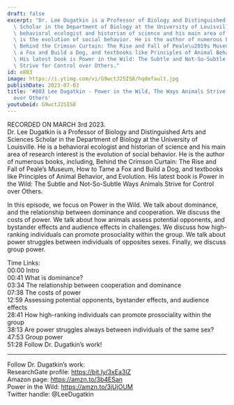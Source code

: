 ```yaml
---
draft: false
excerpt: "Dr. Lee Dugatkin is a Professor of Biology and Distinguished Arts and Sciences\
  \ Scholar in the Department of Biology at the University of Louisville. He is a\
  \ behavioral ecologist and historian of science and his main area of research interest\
  \ is the evolution of social behavior. He is the author of numerous books, including,\
  \ Behind the Crimson Curtain: The Rise and Fall of Peale\u2019s Museum, How to Tame\
  \ a Fox and Build a Dog, and textbooks like Principles of Animal Behavior, and Evolution.\
  \ His latest book is Power in the Wild: The Subtle and Not-So-Subtle Ways Animals\
  \ Strive for Control over Others."
id: e803
image: https://i.ytimg.com/vi/G9wctJ2SIS8/hqdefault.jpg
publishDate: 2023-07-03
title: '#803 Lee Dugatkin - Power in the Wild, The Ways Animals Strive for Control
  over Others'
youtubeid: G9wctJ2SIS8
---
```

RECORDED ON MARCH 3rd 2023.  
Dr. Lee Dugatkin is a Professor of Biology and Distinguished Arts and Sciences Scholar in the Department of Biology at the University of Louisville. He is a behavioral ecologist and historian of science and his main area of research interest is the evolution of social behavior. He is the author of numerous books, including, Behind the Crimson Curtain: The Rise and Fall of Peale’s Museum, How to Tame a Fox and Build a Dog, and textbooks like Principles of Animal Behavior, and Evolution. His latest book is Power in the Wild: The Subtle and Not-So-Subtle Ways Animals Strive for Control over Others.

In this episode, we focus on Power in the Wild. We talk about dominance, and the relationship between dominance and cooperation. We discuss the costs of power. We talk about how animals assess potential opponents, and bystander effects and audience effects in challenges. We discuss how high-ranking individuals can promote prosociality within the group. We talk about power struggles between individuals of opposites sexes. Finally, we discuss group power.

Time Links:  
00:00 Intro  
00:41  What is dominance?  
03:34  The relationship between cooperation and dominance  
07:38  The costs of power  
12:59  Assessing potential opponents, bystander effects, and audience effects  
28:41  How high-ranking individuals can promote prosociality within the group  
38:13  Are power struggles always between individuals of the same sex?  
47:53  Group power  
51:28  Follow Dr. Dugatkin’s work!

---

Follow Dr. Dugatkin’s work:  
ResearchGate profile: https://bit.ly/3xEa3lZ  
Amazon page: https://amzn.to/3b4ESan  
Power in the Wild: https://amzn.to/3jUjOUM  
Twitter handle: @LeeDugatkin
